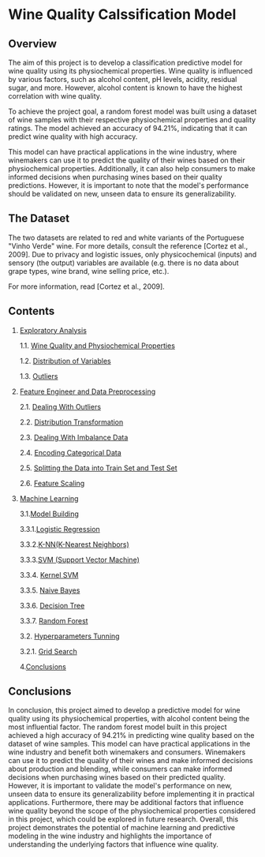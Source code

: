 # Wine Quality Calssification Model

## Overview
The aim of this project is to develop a classification predictive model for wine quality using its physiochemical properties. Wine quality is influenced by various factors, such as alcohol content, pH levels, acidity, residual sugar, and more. However, alcohol content is known to have the highest correlation with wine quality.

To achieve the project goal, a random forest model was built using a dataset of wine samples with their respective physiochemical properties and quality ratings. The model achieved an accuracy of 94.21%, indicating that it can predict wine quality with high accuracy.

This model can have practical applications in the wine industry, where winemakers can use it to predict the quality of their wines based on their physiochemical properties. Additionally, it can also help consumers to make informed decisions when purchasing wines based on their quality predictions. However, it is important to note that the model's performance should be validated on new, unseen data to ensure its generalizability.

## The Dataset
The two datasets are related to red and white variants of the Portuguese "Vinho Verde" wine. For more details, consult the reference [Cortez et al., 2009]. Due to privacy and logistic issues, only physicochemical (inputs) and sensory (the output) variables are available (e.g. there is no data about grape types, wine brand, wine selling price, etc.).

For more information, read [Cortez et al., 2009].

## Contents
1. [Exploratory Analysis](#1-Exploratory-Analysis) 

   1.1. [Wine Quality and Physiochemical Properties](#11-wine-quality-and-physiochemical-properties)
   
   1.2. [Distribution of Variables](#12-distribution-of-variables)
   
   1.3. [Outliers](#13-Outliers)
   
   
2. [Feature Engineer and Data Preprocessing](#2-feature-engineer-and-data-preprocessing)

    2.1. [Dealing With Outliers](##21-Dealing-With-Outliers)
    
    2.2. [Distribution Transformation](##22-Distribution-Transformation)
    
    2.3. [Dealing With Imbalance Data](##23-Dealing-With-Imbalanced-Data)
    
    2.4. [Encoding Categorical Data](##34-Encoding-Categorical-Data)
    
    2.5. [Splitting the Data into Train Set and Test Set](##35-Splitting-the-Data-into-Train-Set-and-Test-Set)
    
    2.6. [Feature Scaling](##26-Feature-Scaling)
    

3. [Machine Learning](#3-Machine-Learning)

    3.1.[Model Building](##31-Model-Building)
        
      3.3.1.[Logistic Regression](###311-Logistic-Regression)
      
      3.3.2.[K-NN(K-Nearest Neighbors)](###312-K-NN)
      
      3.3.3.[SVM (Support Vector Machine)](###313-SVM(Support-Vector-Machine))
      
      3.3.4. [Kernel SVM](###314-Kernel-SVM)
     
      3.3.5. [Naive Bayes](###315-Naive-Bayes)
        
      3.3.6. [Decision Tree](###316-Decision-Tree)
      
      3.3.7. [Random Forest](###317-Random-Forest)
      
     3.2. [Hyperparameters Tunning](##32-Hyperparameters-Tunning)
      
      3.2.1. [Grid Search](###321-Grid-Search)
      
     4.[Conclusions](#4-Conclusions)
  
## Conclusions
In conclusion, this project aimed to develop a predictive model for wine quality using its physiochemical properties, with alcohol content being the most influential factor. The random forest model built in this project achieved a high accuracy of 94.21% in predicting wine quality based on the dataset of wine samples.
This model can have practical applications in the wine industry and benefit both winemakers and consumers. Winemakers can use it to predict the quality of their wines and make informed decisions about production and blending, while consumers can make informed decisions when purchasing wines based on their predicted quality.
However, it is important to validate the model's performance on new, unseen data to ensure its generalizability before implementing it in practical applications. Furthermore, there may be additional factors that influence wine quality beyond the scope of the physiochemical properties considered in this project, which could be explored in future research.
Overall, this project demonstrates the potential of machine learning and predictive modeling in the wine industry and highlights the importance of understanding the underlying factors that influence wine quality.


